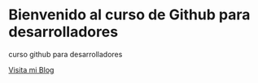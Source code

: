 # Bienvenido al curso de Github para desarrolladores

curso github para desarrolladores

[Visita mi Blog](https://johnnievox.studiolab8.com)
